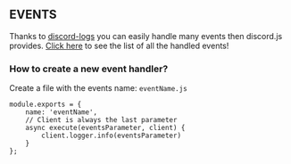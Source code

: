 ## EVENTS
Thanks to [discord-logs](https://github.com/Androz2091/discord-logs) you can easily handle many events then discord.js provides.
[Click here](https://discord-logs.js.org/) to see the list of all the handled events!

### How to create a new event handler?
Create a file with the events name: `eventName.js`
```node
module.exports = {
    name: 'eventName',
    // Client is always the last parameter
    async execute(eventsParameter, client) {
        client.logger.info(eventsParameter)
    }
};
```
